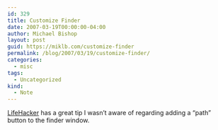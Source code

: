 ```yaml
---
id: 329
title: Customize Finder
date: 2007-03-19T00:00:00-04:00
author: Michael Bishop
layout: post
guid: https://miklb.com/customize-finder
permalink: /blog/2007/03/19/customize-finder/
categories:
  - misc
tags:
  - Uncategorized
kind:
  - Note
---
```

<p><a href="http://www.lifehacker.com/software/mac-os-x/mac-tip--add-the-path-button-to-finders-toolbar-245127.php">LifeHacker</a> has a great tip I wasn’t aware of regarding adding a “path” button to the finder window.</p>